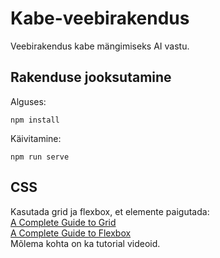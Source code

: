 # Kabe-veebirakendus
Veebirakendus kabe mängimiseks AI vastu.  

## Rakenduse jooksutamine
Alguses:
```
npm install
```
Käivitamine:
```
npm run serve
```

## CSS   
Kasutada grid ja flexbox, et elemente paigutada:     
[A Complete Guide to Grid](https://css-tricks.com/snippets/css/complete-guide-grid/)   
[A Complete Guide to Flexbox](https://css-tricks.com/snippets/css/a-guide-to-flexbox/)    
Mõlema kohta on ka tutorial videoid.
